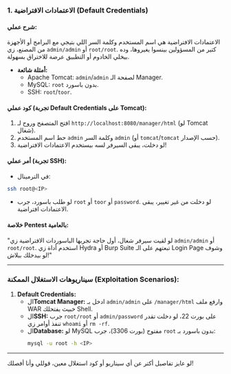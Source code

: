 
### **1. الاعتمادات الافتراضية (Default Credentials)**
#### **شرح عملي:**
الاعتمادات الافتراضية هي اسم المستخدم وكلمة السر اللي بتيجي مع البرامج أو الأجهزة من المصنع، زي `admin/admin` أو `root/root`. كتير من المسؤولين بينسوا يغيروها، وده بيخلي الخادوم أو التطبيق عرضة للاختراق بسهولة.

- **أمثلة شائعة:**
  - Apache Tomcat: `admin`/`admin` لصفحة الـ Manager.
  - MySQL: `root` بدون باسورد.
  - SSH: `root`/`toor`.

#### **كود عملي (تجربة Default Credentials على Tomcat):**
1. افتح المتصفح وروح لـ `http://localhost:8080/manager/html` (لو Tomcat شغال).
2. حط اسم المستخدم `admin` وكلمة السر `admin` (أو `tomcat`/`tomcat` حسب الإصدار).
3. لو دخلت، يبقى السيرفر لسه بيستخدم الاعتمادات الافتراضية!

#### **أمر عملي (تجربة SSH):**
- في الترمينال:
```bash
ssh root@<IP>
```
- لو طلب باسورد، جرب `root` أو `toor` أو `password`. لو دخلت من غير تغيير، يبقى الاعتمادات افتراضية.

#### **خلاصة Pentest بالعامية:**
"لو لقيت سيرفر شغال، أول حاجة تجربها الباسوردات الافتراضية زي `admin/admin` أو `root/root`. استخدم أداة زي Hydra أو Burp Suite تبعتهم على الـ Login Page وشوف لو بيدخلك ببلاش!"

---

### **سيناريوهات الاستغلال الممكنة (Exploitation Scenarios):**
1. **Default Credentials:**
   - ال**Tomcat Manager:** ادخل بـ `admin/admin` على `/manager/html` وارفع ملف WAR خبيث يفتحلك Shell.
   - ال**SSH:** جرب `root/root` أو `admin/password` على بورت 22، لو دخلت تقدر تنفذ أوامر زي `whoami` أو `rm -rf`.
   - ال**Database:** لو MySQL مفتوح (بورت 3306)، جرب `root` بدون باسورد بـ:
     ```bash
     mysql -u root -h <IP>
     ```

---

لو عايز تفاصيل أكتر عن أي سيناريو أو كود استغلال معين، قوللي وأنا أفصلك!